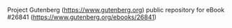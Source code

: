 Project Gutenberg (https://www.gutenberg.org) public repository for eBook #26841 (https://www.gutenberg.org/ebooks/26841)
